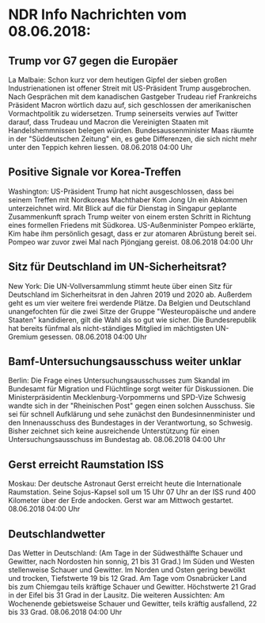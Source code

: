 # NDR Info Nachrichten vom 08.06.2018:


## Trump vor G7 gegen die Europäer
La Malbaie: Schon kurz vor dem heutigen Gipfel der sieben großen Industrienationen ist offener Streit mit US-Präsident Trump  ausgebrochen. Nach Gesprächen mit dem kanadischen Gastgeber Trudeau rief Frankreichs Präsident Macron wörtlich dazu auf, sich geschlossen der amerikanischen Vormachtpolitik zu widersetzen. Trump seinerseits verwies auf Twitter darauf, dass Trudeau und Macron die Vereinigten Staaten mit Handelshemmnissen belegen würden. Bundesaussenminister Maas räumte in der "Süddeutschen Zeitung" ein, es gebe Differenzen, die sich nicht mehr unter den Teppich kehren liessen. 08.06.2018 04:00 Uhr 

## Positive Signale vor Korea-Treffen
Washington: US-Präsident Trump hat nicht ausgeschlossen, dass bei seinem Treffen mit Nordkoreas Machthaber Kom Jong Un ein Abkommen unterzeichnet wird. Mit Blick auf die für Dienstag in Singapur geplante Zusammenkunft sprach Trump weiter von einem ersten Schritt in Richtung eines formellen Friedens mit Südkorea. US-Außenminister Pompeo erklärte, Kim habe ihm persönlich gesagt, dass er zur atomaren Abrüstung bereit sei. Pompeo war zuvor zwei Mal nach Pjöngjang gereist. 08.06.2018 04:00 Uhr 

## Sitz für Deutschland im UN-Sicherheitsrat?
New York: Die UN-Vollversammlung stimmt heute über einen Sitz für Deutschland im Sicherheitsrat in den Jahren 2019 und 2020 ab. Außerdem geht es um vier weitere frei werdende Plätze. Da Belgien und Deutschland unangefochten für die zwei Sitze der Gruppe "Westeuropäische und andere Staaten" kandidieren, gilt die Wahl als so gut wie sicher. Die Bundesrepublik hat bereits fünfmal als nicht-ständiges Mitglied im mächtigsten UN-Gremium gesessen. 08.06.2018 04:00 Uhr 

## Bamf-Untersuchungsausschuss weiter unklar
Berlin: Die Frage eines Untersuchungsausschusses zum Skandal im Bundesamt für Migration und Flüchtlinge sorgt weiter für Diskussionen. Die Ministerpräsidentin Mecklenburg-Vorpommerns und SPD-Vize Schwesig wandte sich in der "Rheinischen Post" gegen einen solchen Ausschuss. Sie sei für schnell Aufklärung und sehe zunächst den Bundesinnenminister und den Innenausschuss des Bundestages in der Verantwortung, so Schwesig. Bisher zeichnet sich keine ausreichende Unterstützung für einen Untersuchungsausschuss im Bundestag ab. 08.06.2018 04:00 Uhr 

## Gerst erreicht Raumstation ISS
Moskau: Der deutsche Astronaut Gerst erreicht heute die Internationale Raumstation. Seine Sojus-Kapsel soll um 15 Uhr 07 Uhr an der ISS rund 400 Kilometer über der Erde andocken. Gerst war am Mittwoch gestartet. 08.06.2018 04:00 Uhr 

## Deutschlandwetter
Das Wetter in Deutschland:
(Am Tage in der Südwesthälfte Schauer und Gewitter, nach Nordosten hin sonnig, 21 bis 31 Grad.) Im Süden und Westen stellenweise Schauer und Gewitter. Im Norden und Osten gering bewölkt und trocken, Tiefstwerte 19 bis 12 Grad. Am Tage vom Osnabrücker Land bis zum Chiemgau teils kräftige Schauer und Gewitter. Höchstwerte 21 Grad in der Eifel bis 31 Grad in der Lausitz. Die weiteren Aussichten: Am Wochenende gebietsweise Schauer und Gewitter, teils kräftig ausfallend, 22 bis 33 Grad. 08.06.2018 04:00 Uhr 
